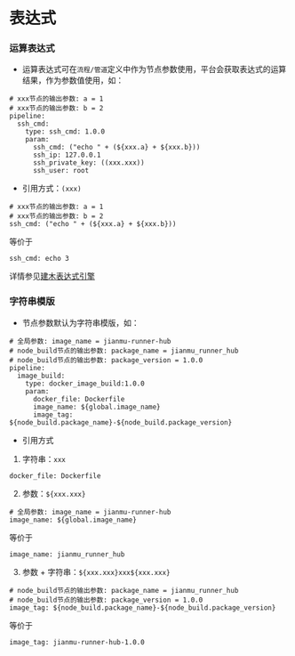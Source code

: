 # 表达式
### 运算表达式
* 运算表达式可在`流程/管道`定义中作为节点参数使用，平台会获取表达式的运算结果，作为参数值使用，如：
```
# xxx节点的输出参数: a = 1
# xxx节点的输出参数: b = 2
pipeline:
  ssh_cmd:
    type: ssh_cmd: 1.0.0
    param:
      ssh_cmd: ("echo " + (${xxx.a} + ${xxx.b}))
      ssh_ip: 127.0.0.1
      ssh_private_key: ((xxx.xxx))
      ssh_user: root
```
* 引用方式：`(xxx)`
```
# xxx节点的输出参数: a = 1
# xxx节点的输出参数: b = 2
ssh_cmd: ("echo " + (${xxx.a} + ${xxx.b}))
```
等价于
```
ssh_cmd: echo 3
```
详情参见[建木表达式引擎](https://gitee.com/jianmu-dev/jianmu-el/tree/1.1/)

### 字符串模版
* 节点参数默认为字符串模版，如：

```
# 全局参数: image_name = jianmu-runner-hub
# node_build节点的输出参数: package_name = jianmu_runner_hub
# node_build节点的输出参数: package_version = 1.0.0
pipeline:
  image_build:
    type: docker_image_build:1.0.0
    param:
      docker_file: Dockerfile
      image_name: ${global.image_name}
      image_tag: ${node_build.package_name}-${node_build.package_version}
```
* 引用方式
1. 字符串：`xxx`
```
docker_file: Dockerfile
```
2. 参数：`${xxx.xxx}`

```
# 全局参数: image_name = jianmu-runner-hub
image_name: ${global.image_name}
```
等价于
```
image_name: jianmu_runner_hub
```
3. 参数 + 字符串：`${xxx.xxx}xxx${xxx.xxx}`
```
# node_build节点的输出参数: package_name = jianmu_runner_hub
# node_build节点的输出参数: package_version = 1.0.0
image_tag: ${node_build.package_name}-${node_build.package_version}
```
等价于
```
image_tag: jianmu-runner-hub-1.0.0
```

